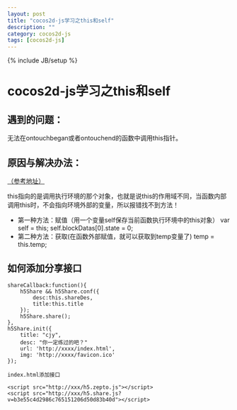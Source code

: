 ```yaml
---
layout: post
title: "cocos2d-js学习之this和self"
description: ""
category: cocos2d-js
tags: [cocos2d-js]
---
```

{% include JB/setup %}

cocos2d-js学习之this和self
=========================

遇到的问题：
---------

 无法在ontouchbegan或者ontouchend的函数中调用this指针。

原因与解决办法：
------------

 [（参考地址）](http://blog.csdn.net/lipei1220/article/details/39339557)


this指向的是调用执行环境的那个对象，也就是说this的作用域不同，当函数内部调用this时，不会指向环境外部的变量，所以报错找不到方法！

 - 第一种方法：赋值（用一个变量self保存当前函数执行环境中的this对象）
    var self = this;
    self.blockDatas[0].state = 0;
 - 第二种方法：获取(在函数外部赋值，就可以获取到temp变量了)
    temp = this.temp;

如何添加分享接口
------

    shareCallback:function(){
        h5Share && h5Share.conf({
            desc:this.shareDes,
            title:this.title
        });
        h5Share.share();
    },
    h5Share.init({
        title: "cjy",
        desc: "你一定练过的吧？"
        url: 'http://xxxx/index.html',
        img: 'http://xxxx/favicon.ico'
    });

    index.html添加接口

    <script src="http://xxx/h5.zepto.js"></script>
    <script src="http://xxx/h5.share.js?v=b3e55c4d2986c765151206d50d83b40d"></script>

